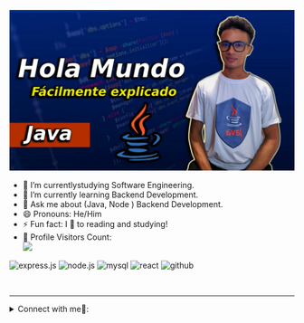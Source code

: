 [![ProfileBanner](https://github.com/programacioncmv/programacioncmv/blob/main/Imagenes/JAVA%200%20INTRO%201.png)](https://Davekibh.github.io)


- 🔭 I’m currentlystudying Software Engineering.
- 🌱 I’m currently learning Backend Development.
- 💬 Ask me about (Java, Node ) Backend Development.
- 😄 Pronouns: He/Him
- ⚡ Fun fact: I 💖 to reading and studying!
- 🎢 Profile Visitors Count:  
![](https://visitor-badge.glitch.me/badge?page_id=Davekibh.Davekibh)

<p align="left">
  <img src="https://github.com/Cbermudez98/Cbermudez98/assets/54110212/9c200782-56bc-4ecb-95b6-c97abb008acc" alt="express.js">
  <img src="https://github.com/Cbermudez98/Cbermudez98/assets/54110212/fa97a5fd-86ae-4e0d-9ac6-4998882e2d6a" alt="node.js">
  <img src="https://github.com/Cbermudez98/Cbermudez98/assets/54110212/15de2b0d-e6b4-4e0a-9f51-ee1307b265f1" alt="mysql">
  <img src="https://github.com/Cbermudez98/Cbermudez98/assets/54110212/5799f75f-ea1a-446f-8f04-f80fea71490f" alt="react">
  <img src="https://github.com/Cbermudez98/Cbermudez98/assets/54110212/8510c6d7-f42b-4798-9db9-c31917a83686" alt="github">
</p>

<br/>


---

<details>
<summary> Connect with me🤝: </summary>  

<br/>

<a href="https://github.com/programacioncmv">
  <img align="left" alt="Dave's Github" width="22px" src="https://upload.wikimedia.org/wikipedia/commons/thumb/a/ae/Github-desktop-logo-symbol.svg/1024px-Github-desktop-logo-symbol.svg.png" />
</a>

<a href="https://www.instagram.com/carlosmarrugo.js/">
  <img align="left" alt="Dave's Instagram" width="22px" src="https://upload.wikimedia.org/wikipedia/commons/thumb/a/a5/Instagram_icon.png/600px-Instagram_icon.png" />
</a>

<a href="https://www.facebook.com/profile.php?id=100088089481948">
  <img align="left" alt="Dave's Facebook" width="22px" src="https://facebookbrand.com/wp-content/uploads/2019/04/f_logo_RGB-Hex-Blue_512.png?w=512&h=512" />
</a>

<a href="https://www.linkedin.com/in/carlos-marrugo-701261283/">
  <img align="left" alt="Dave's Linkdein" width="22px" src="https://cdn3.iconfinder.com/data/icons/inficons/512/linkedin.png" />
</a>

<br/>

</details>
